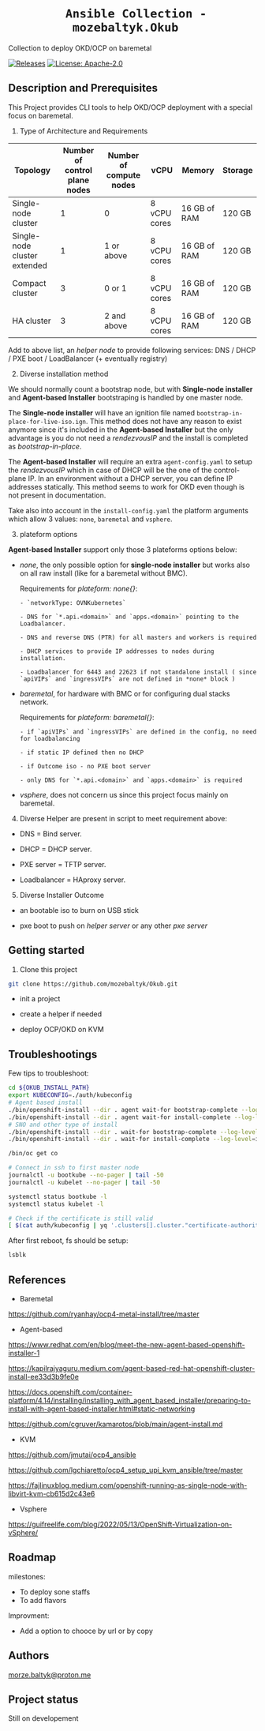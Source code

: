 <h1 style="text-align: center;"><code> Ansible Collection - mozebaltyk.Okub  </code></h1>

Collection to deploy OKD/OCP on baremetal

[![Releases](https://img.shields.io/github/release/mozebaltyk/Okub)](https://github.com/mozebaltyk/Okub/releases)
[![License: Apache-2.0](https://img.shields.io/badge/License-Apache%202.0-green.svg)](https://opensource.org/licenses/Apache-2.0/)

## Description and Prerequisites

This Project provides CLI tools to help OKD/OCP deployment with a special focus on baremetal.

1. Type of Architecture and Requirements

| Topology                     | Number of control plane nodes | Number of compute nodes | vCPU         | Memory          | Storage |
|------------------------------|-------------------------------|-------------------------|--------------|-----------------|---------|
| Single-node cluster          | 1                             | 0                       | 8 vCPU cores | 16 GB of RAM    | 120 GB  |
| Single-node cluster extended | 1                             | 1 or above              | 8 vCPU cores | 16 GB of RAM    | 120 GB  |
| Compact cluster              | 3                             | 0 or 1                  | 8 vCPU cores | 16 GB of RAM    | 120 GB  |
| HA cluster                   | 3                             | 2 and above             | 8 vCPU cores | 16 GB of RAM    | 120 GB  |

Add to above list, an *helper node* to provide following services: DNS / DHCP / PXE boot / LoadBalancer (+ eventually registry)

2. Diverse installation method

We should normally count a bootstrap node, but with **Single-node installer** and **Agent-based Installer** bootstraping is handled by one master node.    

The **Single-node installer** will have an ignition file named `bootstrap-in-place-for-live-iso.ign`. This method does not have any reason to exist anymore since it's included in the **Agent-based Installer** but the only advantage is you do not need a *rendezvousIP* and the install is completed as *bootstrap-in-place*.   

The **Agent-based Installer** will require an extra `agent-config.yaml` to setup the *rendezvousIP* which in case of DHCP will be the one of the control-plane IP. In an environment without a DHCP server, you can define IP addresses statically. This method seems to work for OKD even though is not present in documentation.

Take also into account in the `install-config.yaml` the platform arguments which allow 3 values: `none`, `baremetal` and `vsphere`.     

3. plateform options

**Agent-based Installer** support only those 3 plateforms options below:

- *none*, the only possible option for **single-node installer** but works also on all raw install (like for a baremetal without BMC).

   Requirements for *plateform: none{}*:

      - `networkType: OVNKubernetes`

      - DNS for `*.api.<domain>` and `apps.<domain>` pointing to the Loadbalancer.

      - DNS and reverse DNS (PTR) for all masters and workers is required

      - DHCP services to provide IP addresses to nodes during installation.

      - Loadbalancer for 6443 and 22623 if not standalone install ( since `apiVIPs` and `ingressVIPs` are not defined in *none* block )

- *baremetal*, for hardware with BMC or for configuring dual stacks network.

   Requirements for *plateform: baremetal{}*:

      - if `apiVIPs` and `ingressVIPs` are defined in the config, no need for loadbalancing

      - if static IP defined then no DHCP

      - if Outcome iso - no PXE boot server

      - only DNS for `*.api.<domain>` and `apps.<domain>` is required

- *vsphere*, does not concern us since this project focus mainly on baremetal.

4. Diverse Helper are present in script to meet requirement above:

- DNS = Bind server.

- DHCP = DHCP server.

- PXE server = TFTP server.

- Loadbalancer = HAproxy server.

5. Diverse Installer Outcome

- an bootable iso to burn on USB stick

- pxe boot to push on *helper server* or any other *pxe server*

## Getting started

1. Clone this project
```sh
git clone https://github.com/mozebaltyk/Okub.git
```

* init a project

* create a helper if needed

* deploy OCP/OKD on KVM


## Troubleshootings

Few tips to troubleshoot:

```bash
cd ${OKUB_INSTALL_PATH}
export KUBECONFIG=./auth/kubeconfig
# Agent based install
./bin/openshift-install --dir . agent wait-for bootstrap-complete --log-level=info
./bin/openshift-install --dir . agent wait-for install-complete --log-level=info
# SNO and other type of install 
./bin/openshift-install --dir . wait-for bootstrap-complete --log-level=info
./bin/openshift-install --dir . wait-for install-complete --log-level=info

/bin/oc get co

# Connect in ssh to first master node
journalctl -u bootkube --no-pager | tail -50
journalctl -u kubelet --no-pager | tail -50

systemctl status bootkube -l
systemctl status kubelet -l

# Check if the certificate is still valid
[ $(cat auth/kubeconfig | yq '.clusters[].cluster."certificate-authority-data"' | base64 -d | openssl x509 -noout -startdate | cut -d= -f2 | xargs -I{} date -d {} +%s) -le $(date -d "24 hours" +%s) ] && echo OK || echo NOK
```

After first reboot, fs should be setup:

```bash
lsblk
```

## References

* Baremetal

https://github.com/ryanhay/ocp4-metal-install/tree/master

* Agent-based

https://www.redhat.com/en/blog/meet-the-new-agent-based-openshift-installer-1

https://kapilrajyaguru.medium.com/agent-based-red-hat-openshift-cluster-install-ee33d3b9fe0e

https://docs.openshift.com/container-platform/4.14/installing/installing_with_agent_based_installer/preparing-to-install-with-agent-based-installer.html#static-networking

https://github.com/cgruver/kamarotos/blob/main/agent-install.md

* KVM

https://github.com/jmutai/ocp4_ansible

https://github.com/lgchiaretto/ocp4_setup_upi_kvm_ansible/tree/master

https://fajlinuxblog.medium.com/openshift-running-as-single-node-with-libvirt-kvm-cb615d2c43e6

* Vsphere

https://guifreelife.com/blog/2022/05/13/OpenShift-Virtualization-on-vSphere/


## Roadmap
milestones:
- To deploy sone staffs
- To add flavors

Improvment:
- Add a option to chooce by url or by copy

## Authors
morze.baltyk@proton.me

## Project status
Still on developement
